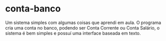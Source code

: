 # conta-banco
Um sistema simples com algumas coisas que aprendi em aula. O programa cria uma conta no banco, podendo ser Conta Corrente ou Conta Salário, o sistema é bem simples e possuí uma interface baseada em texto.

